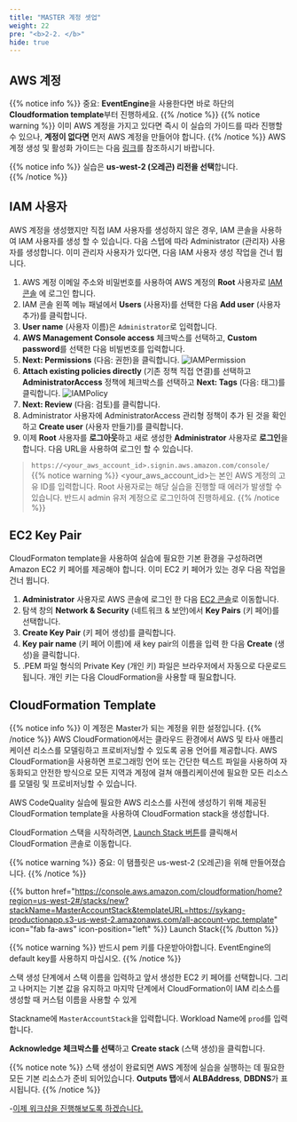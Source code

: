 ```yaml
---
title: "MASTER 계정 셋업"
weight: 22
pre: "<b>2-2. </b>"
hide: true
---
```


## AWS 계정

{{% notice info %}}
중요: **EventEngine**을 사용한다면 바로 하단의 **Cloudformation template**부터 진행하세요.
{{% /notice %}}
{{% notice warning %}}
이미 AWS 계정을 가지고 있다면 즉시 이 실습의 가이드를 따라 진행할 수 있으나, **계정이 없다면** 먼저 AWS 계정을 만들어야 합니다.
{{% /notice %}}
AWS 계정 생성 및 활성화 가이드는 다음 [링크](https://aws.amazon.com/premiumsupport/knowledge-center/create-and-activate-aws-account/)를 참조하시기 바랍니다.  

{{% notice info %}}
실습은 **us-west-2 (오레곤) 리전을 선택**합니다.  
{{% /notice %}}

## IAM 사용자
AWS 계정을 생성했지만 직접 IAM 사용자를 생성하지 않은 경우, IAM 콘솔을 사용하여 IAM 사용자를 생성 할 수 있습니다. 다음 스텝에 따라 Administrator (관리자) 사용자를 생성합니다. 이미 관리자 사용자가 있다면, 다음 IAM 사용자 생성 작업을 건너 뜁니다. 

1.	AWS 계정 이메일 주소와 비밀번호를 사용하여 AWS 계정의 **Root** 사용자로 [IAM 콘솔](https://console.aws.amazon.com/iam/) 에 로그인 합니다.
1.	IAM 콘솔 왼쪽 메뉴 패널에서 **Users** (사용자)를 선택한 다음 **Add user** (사용자 추가)를 클릭합니다.
1.	**User name** (사용자 이름)은 `Administrator`로 입력합니다.
1.	**AWS Management Console access** 체크박스를 선택하고, **Custom password**를 선택한 다음 비빌번호를 입력합니다. 
1.	**Next: Permissions** (다음: 권한)을 클릭합니다.
![IAMPermission](/images/iam_user_01.png)
1.	**Attach existing policies directly** (기존 정책 직접 연결)를 선택하고 **AdministratorAccess** 정책에 체크박스를 선택하고 **Next: Tags** (다음: 태그)를 클릭합니다.
![IAMPolicy](/images/iam_user_02.png)
1.	**Next: Review** (다음: 검토)를 클릭합니다.
1.	Administrator 사용자에 AdministratorAccess 관리형 정책이 추가 된 것을 확인하고 **Create user** (사용자 만들기)를 클릭합니다.
1.	이제 **Root** 사용자를 **로그아웃**하고 새로 생성한 **Administrator** 사용자로 **로그인**을 합니다. 다음 URL을 사용하여 로그인 할 수 있습니다.
> `https://<your_aws_account_id>.signin.aws.amazon.com/console/`  
{{% notice warning %}}
<your_aws_account_id>는 본인 AWS 계정의 고유 ID를 입력합니다. Root 사용자로는 해당 실습을 진행할 때 에러가 발생할 수 있습니다. 반드시 admin 유저 계정으로 로그인하여 진행하세요.
{{% /notice %}}

## EC2 Key Pair
CloudFormaton template을 사용하여 실습에 필요한 기본 환경을 구성하려면 Amazon EC2 키 페어를 제공해야 합니다. 이미 EC2 키 페어가 있는 경우 다음 작업을 건너 뜁니다.
1.	**Administrator** 사용자로 AWS 콘솔에 로그인 한 다음 [EC2 콘솔](https://console.aws.amazon.com/ec2/)로 이동합니다.
1.	탐색 창의 **Network & Security** (네트워크 & 보안)에서 **Key Pairs** (키 페어)를 선택합니다.
1.	**Create Key Pair** (키 페어 생성)를 클릭합니다.
1.	**Key pair name** (키 페어 이름)에 새 key pair의 이름을 입력 한 다음 **Create** (생성)을 클릭합니다.
1.	.PEM 파일 형식의 Private Key (개인 키) 파일은 브라우저에서 자동으로 다운로드 됩니다. 개인 키는 다음 CloudFormation을 사용할 때 필요합니다.

## CloudFormation Template
{{% notice info %}}
이 계정은 Master가 되는 계정을 위한 설정입니다. 
{{% /notice %}}
AWS CloudFormation에서는 클라우드 환경에서 AWS 및 타사 애플리케이션 리소스를 모델링하고 프로비저닝할 수 있도록 공용 언어를 제공합니다. AWS CloudFormation을 사용하면 프로그래밍 언어 또는 간단한 텍스트 파일을 사용하여 자동화되고 안전한 방식으로 모든 지역과 계정에 걸쳐 애플리케이션에 필요한 모든 리소스를 모델링 및 프로비저닝할 수 있습니다.

AWS CodeQuality 실습에 필요한 AWS 리소스를 사전에 생성하기 위해 제공된CloudFormation template을 사용하여 CloudFormation stack을 생성합니다. 

CloudFormation 스택을 시작하려면, [Launch Stack 버튼](https://console.aws.amazon.com/cloudformation/home?region=us-west-2#/stacks/new?stackName=MasterAccountStack&templateURL=https://sykang-productionapp.s3-us-west-2.amazonaws.com/all-account-vpc.template)를 클릭해서 CloudFormation 콘솔로 이동합니다.

{{% notice warning %}}
중요: 이 탬플릿은 us-west-2 (오레곤)을 위해 만들어졌습니다.
{{% /notice %}}

{{% button href="https://console.aws.amazon.com/cloudformation/home?region=us-west-2#/stacks/new?stackName=MasterAccountStack&templateURL=https://sykang-productionapp.s3-us-west-2.amazonaws.com/all-account-vpc.template" icon="fab fa-aws" icon-position="left" %}}&nbsp;Launch Stack{{% /button %}}

{{% notice warning %}}
반드시 pem 키를 다운받아야합니다. EventEngine의 default key를 사용하지 마십시오.
{{% /notice %}}


스택 생성 단계에서 스택 이름을 입력하고 앞서 생성한 EC2 키 페어를 선택합니다. 그리고 나머지는 기본 값을 유지하고 마지막 단계에서 CloudFormation이 IAM 리소스를 생성할 때 커스텀 이름을 사용할 수 있게 

Stackname에 `MasterAccountStack`을 입력합니다.
Workload Name에 `prod`를 입력합니다.

**Acknowledge 체크박스를 선택**하고 **Create stack** (스택 생성)을 클릭합니다.



{{% notice note %}}
스택 생성이 완료되면 AWS 계정에 실습을 실행하는 데 필요한 모든 기본 리소스가 준비 되어있습니다. **Outputs 탭**에서 **ALBAddress**, **DBDNS**가 표시됩니다.
{{% /notice %}}

-[이제 워크샵을 진행해보도록 하겠습니다.](/performanceefficiency) 




